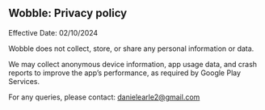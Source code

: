 ## Wobble: Privacy policy

Effective Date: 02/10/2024

Wobble does not collect, store, or share any personal information or data.

We may collect anonymous device information, app usage data, and crash reports to improve the app’s performance, as required by Google Play Services.

For any queries, please contact: danielearle2@gmail.com
